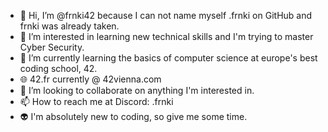 - 👋 Hi, I’m @frnki42 because I can not name myself .frnki on GitHub and frnki was already taken.
- 👀 I’m interested in learning new technical skills and I'm trying to master Cyber Security.
- 🌱 I’m currently learning the basics of computer science at europe's best coding school, 42.
- :globe_with_meridians: 42.fr currently @ 42vienna.com
- 💞️ I’m looking to collaborate on anything I'm interested in.
- 📫 How to reach me at Discord: .frnki
- :alien: I'm absolutely new to coding, so give me some time.

<!---
frnki42/frnki42 is a ✨ special ✨ repository because its `README.md` (this file) appears on your GitHub profile.
You can click the Preview link to take a look at your changes.
--->

